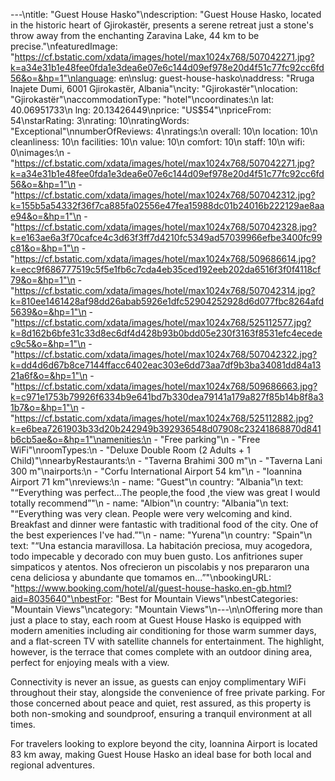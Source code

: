 ---\ntitle: "Guest House Hasko"\ndescription: "Guest House Hasko, located in the historic heart of Gjirokastër, presents a serene retreat just a stone's throw away from the enchanting Zaravina Lake, 44 km to be precise."\nfeaturedImage: "https://cf.bstatic.com/xdata/images/hotel/max1024x768/507042271.jpg?k=a34e31b1e48fee0fda1e3dea6e07e6c144d09ef978e20d4f51c77fc92cc6fd56&o=&hp=1"\nlanguage: en\nslug: guest-house-hasko\naddress: "Rruga Inajete Dumi, 6001 Gjirokastër, Albania"\ncity: "Gjirokastër"\nlocation: "Gjirokastër"\naccommodationType: "hotel"\ncoordinates:\n  lat: 40.06951733\n  lng: 20.13426449\nprice: "US$54"\npriceFrom: 54\nstarRating: 3\nrating: 10\nratingWords: "Exceptional"\nnumberOfReviews: 4\nratings:\n  overall: 10\n  location: 10\n  cleanliness: 10\n  facilities: 10\n  value: 10\n  comfort: 10\n  staff: 10\n  wifi: 0\nimages:\n  - "https://cf.bstatic.com/xdata/images/hotel/max1024x768/507042271.jpg?k=a34e31b1e48fee0fda1e3dea6e07e6c144d09ef978e20d4f51c77fc92cc6fd56&o=&hp=1"\n  - "https://cf.bstatic.com/xdata/images/hotel/max1024x768/507042312.jpg?k=155b5a54332f36f7ca885fa02556e47fea15988dc01b24016b222129ae8aae94&o=&hp=1"\n  - "https://cf.bstatic.com/xdata/images/hotel/max1024x768/507042328.jpg?k=e163ae6a3f70cafce4c3d63f3ff7d4210fc5349ad57039966efbe3400fc99c81&o=&hp=1"\n  - "https://cf.bstatic.com/xdata/images/hotel/max1024x768/509686614.jpg?k=ecc9f686777519c5f5e1fb6c7cda4eb35ced192eeb202da6516f3f0f4118cf79&o=&hp=1"\n  - "https://cf.bstatic.com/xdata/images/hotel/max1024x768/507042314.jpg?k=810ee1461428af98dd26abab5926e1dfc52904252928d6d077fbc8264afd5639&o=&hp=1"\n  - "https://cf.bstatic.com/xdata/images/hotel/max1024x768/525112577.jpg?k=8d162b6bfe31c33d8ec6df4d428b93b0bdd05e230f3163f8531efc4ecedec9c5&o=&hp=1"\n  - "https://cf.bstatic.com/xdata/images/hotel/max1024x768/507042322.jpg?k=dd4d6d67b8ce7144ffacc6402eac303e6dd73aa7df9b3ba34081dd84a1321a6f&o=&hp=1"\n  - "https://cf.bstatic.com/xdata/images/hotel/max1024x768/509686663.jpg?k=c971e1753b79926f6334b9e641bd7b330dea79141a179a827f85b14b8f8a31b7&o=&hp=1"\n  - "https://cf.bstatic.com/xdata/images/hotel/max1024x768/525112882.jpg?k=e6bea7261903b33d20b242949b392936548d07908c23241868870d841b6cb5ae&o=&hp=1"\namenities:\n  - "Free parking"\n  - "Free WiFi"\nroomTypes:\n  - "Deluxe Double Room (2 Adults + 1 Child)"\nnearbyRestaurants:\n  - "Taverna Brahimi 300 m"\n  - "Taverna Lani 300 m"\nairports:\n  - "Corfu International Airport 54 km"\n  - "Ioannina Airport 71 km"\nreviews:\n  - name: "Guest"\n    country: "Albania"\n    text: "“Everything was perfect…The people,the food ,the view was great I would totally recommend”"\n  - name: "Albion"\n    country: "Albania"\n    text: "“Everything was very clean. People were very welcoming and kind. Breakfast and dinner were fantastic with traditional food of the city. One of the best experiences I've had.”"\n  - name: "Yurena"\n    country: "Spain"\n    text: "“Una estancia maravillosa. La habitación preciosa, muy acogedora, todo impecable y decorado con muy buen gusto. Los anfitriones super simpaticos y atentos. Nos ofrecieron un piscolabis y nos prepararon una cena deliciosa y abundante que tomamos en...”"\nbookingURL: "https://www.booking.com/hotel/al/guest-house-hasko.en-gb.html?aid=8035640"\nbestFor: "Best for Mountain Views"\nbestCategories: "Mountain Views"\ncategory: "Mountain Views"\n---\n\nOffering more than just a place to stay, each room at Guest House Hasko is equipped with modern amenities including air conditioning for those warm summer days, and a flat-screen TV with satellite channels for entertainment. The highlight, however, is the terrace that comes complete with an outdoor dining area, perfect for enjoying meals with a view.

Connectivity is never an issue, as guests can enjoy complimentary WiFi throughout their stay, alongside the convenience of free private parking. For those concerned about peace and quiet, rest assured, as this property is both non-smoking and soundproof, ensuring a tranquil environment at all times.

For travelers looking to explore beyond the city, Ioannina Airport is located 83 km away, making Guest House Hasko an ideal base for both local and regional adventures.